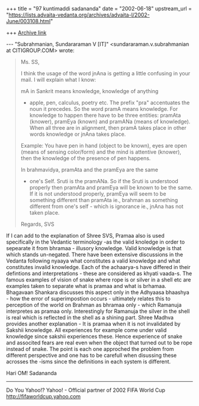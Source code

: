 +++
title = "97 kuntimaddi sadananda"
date = "2002-06-18"
upstream_url = "https://lists.advaita-vedanta.org/archives/advaita-l/2002-June/003108.html"

+++
[Archive link](https://lists.advaita-vedanta.org/archives/advaita-l/2002-June/003108.html)

--- "Subrahmanian, Sundararaman V [IT]"
<sundararaman.v.subrahmanian at CITIGROUP.COM> wrote:
> Ms. SS,
>
> I think the usage of the word jnAna is getting a
> little confusing in your
> mail.  I will explain what I know:
>
> mA in Sankrit means knowledge, knowledge of anything
> - apple, pen, calculus,
> poetry etc.  The prefix "pra" accentuates the noun
> it precedes.  So the word
> pramA means knowledge.  For knowledge to happen
> there have to be three
> entities: pramAta (knower), pramEya (known) and
> pramANa (means of
> knowledge).  When all three are in alignment, then
> pramA takes place in
> other words knowledge or jnAna takes place.
>
> Example:  You have pen in hand (object to be known),
> eyes are open (means of
> sensing color/form) and the mind is attentive
> (knower), then the knowledge
> of the presence of pen happens.
>
> In brahmavidya, pramAta and the pramEya are the same
> - one's Self.  Sruti is
> the pramANa.  So if the Sruti is understood properly
> then pramAta and
> pramEya will be known to be the same.  If it is not
> understood properly,
> pramEya will seem to be something different than
> pramAta ie., brahman as
> something different from one's self - which is
> ignorance ie., jnAna has not
> taken place.
>
> Regards,
> SVS

If I can add to the explanation of Shree SVS, Pramaa
also is used specifically in the Vedantic terminology
-as  the valid knoledge in order to sepearate it from
bhramaa - illusory knowledge. Valid knowledge is that
which stands un-negated. There have been extensive
discussions in the Vedanta following nyaaya what
constitutes a valid knowledge and what constitutes
invalid knowledge.  Each of the achaarya-s have
differed in their defintions and interpretations -
these are considered as khyati vaada-s.  The famous
examples of vision of snake where rope is or silver in
a shell etc are examples taken to separate what is
pramaa and what is brhamaa.  Bhagavaan Shankara
discusses this aspect only in the Adhyaasa bhaashya -
how the error of superimpostion occurs - ultimately
relates this to perception of the world on Brahman as
bhramaa only - which Ramanuja interpretes as pramaa
only.  Interestingly for Ramanuja the silver in the
shell is real which is reflected in the shell as a
shining part.
Shree Madhva provides another explanation - It is
pramaa when it is not invalidated by Sakshii
knowledge.  All experiences for example come under
valid knowledge since sakshii experiences these.
Hence experience of snake and associted fears are real
even when the object that turned out to be rope
instead of snake. The point is each one approched the
problem from different perspective and one has to be
carefull when disussing these acrosses the -isms since
the definitions in each system is different.

Hari OM!
Sadananda







__________________________________________________
Do You Yahoo!?
Yahoo! - Official partner of 2002 FIFA World Cup
http://fifaworldcup.yahoo.com

